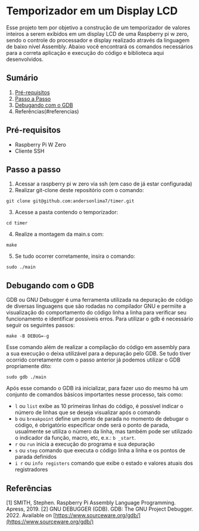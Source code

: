 # Temporizador em um Display LCD

Esse projeto tem por objetivo a construção de um temporizador de valores inteiros a serem exibidos em um display LCD de uma Raspberry pi w zero, sendo o controle do processador e display realizado através da linguagem de baixo nível Assembly. Abaixo você encontrará os comandos necessários para a correta aplicação e execução do código e biblioteca aqui desenvolvidos.

## Sumário
1. [Pré-requisitos](#pré-requisitos)
2. [Passo a Passo](#passo-a-passo)
3. [Debugando com o GDB](#debugando-com-o-gdb)
4. Referências(#referencias)

## Pré-requisitos
- Raspberry Pi W Zero
- Cliente SSH

## Passo a passo
1. Acessar a raspberry pi w zero via ssh (em caso de já estar configurada)
2. Realizar git-clone deste repositório com o comando:
 ```
git clone git@github.com:andersonlima7/timer.git
```
3. Acesse a pasta contendo o temporizador:
```
cd timer
```
4. Realize a montagem da main.s com:
```
make
```
5. Se tudo ocorrer corretamente, insira o comando:
```
sudo ./main
```
## Debugando com o GDB
GDB ou GNU Debugger é uma ferramenta utilizada na depuração de código de diversas linguagens que são rodadas no compilador GNU e permiite a visualização do comportamento do código linha a linha para verificar seu funcionamento e identificar possíveis erros. Para utilizar o gdb é necessário seguir os seguintes passos:

```
make -B DEBUG=-g
```

Esse comando além de realizar a compilação do código em assembly para a sua execução o deixa utilizável para a depuração pelo GDB. Se tudo tiver ocorrido corretamente com o passo anterior já podemos utilizar o GDB propriamente dito:

```
sudo gdb ./main
```

Após esse comando o GDB irá inicializar, para fazer uso do mesmo há um conjunto de comandos básicos importantes nesse processo, tais como:
- ``l`` ou ``list`` exibe as 10 primeiras linhas do código, é possível indicar o número de linhas que se deseja visualizar após o comando
- ``b`` ou ``breakpoint`` define um ponto de parada no momento de debugar o código, é obrigatório especificar onde será o ponto de parada, usualmente se utiliza o nùmero da linha, mas também pode ser utilizado o indicador da função, macro, etc, e.x.: ``b _start``.
- ``r`` ou  ``run`` inicia a execução do programa e sua depuração
- ``s`` ou ``step`` comando que executa o código linha a linha e os pontos de parada definidos
- ``i r`` ou ``info registers`` comando que exibe o estado e valores atuais dos registradores

## Referências
[1] SMITH, Stephen. Raspberry Pi Assembly Language Programming. Apress, 2019.
[2] GNU DEBUGGER (GDB). GDB: The GNU Project Debugger. 2022. Available on [https://www.sourceware.org/gdb/](https://www.sourceware.org/gdb/)
